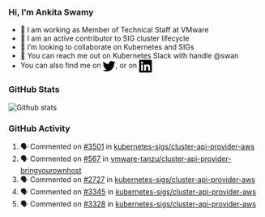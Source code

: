 ### Hi, I’m Ankita Swamy

- 💼 I am working as Member of Technical Staff at VMware
- 👀 I am an active contributor to SIG cluster lifecycle 
- 💞️ I’m looking to collaborate on Kubernetes and SIGs
- 💬 You can reach me out on Kubernetes Slack with handle @swan
- You can also find me on <a href="https://twitter.com/SwamyAnkita" target="blank"><img align="center" src="https://raw.githubusercontent.com/Ankitasw/Ankitasw/master/svg/twitter.svg" alt="Ankitasw" height="25" width="25" color="#1DA1f2" /></a>, or on <a href="https://www.linkedin.com/in/Ankitaswamy/" target="blank"><img align="center" src="https://raw.githubusercontent.com/Ankitasw/Ankitasw/master/svg/linkedin.svg" alt="Ankitasw" height="25" width="25" /></a>

### GitHub Stats
![Github stats](https://github-readme-stats.vercel.app/api?username=Ankitasw&count_private=true&show_icons=true&theme=tokyonight)

### GitHub Activity 
<!--START_SECTION:activity-->
1. 🗣 Commented on [#3501](https://github.com/kubernetes-sigs/cluster-api-provider-aws/issues/3501) in [kubernetes-sigs/cluster-api-provider-aws](https://github.com/kubernetes-sigs/cluster-api-provider-aws)
2. 🗣 Commented on [#567](https://github.com/vmware-tanzu/cluster-api-provider-bringyourownhost/issues/567) in [vmware-tanzu/cluster-api-provider-bringyourownhost](https://github.com/vmware-tanzu/cluster-api-provider-bringyourownhost)
3. 🗣 Commented on [#2727](https://github.com/kubernetes-sigs/cluster-api-provider-aws/issues/2727) in [kubernetes-sigs/cluster-api-provider-aws](https://github.com/kubernetes-sigs/cluster-api-provider-aws)
4. 🗣 Commented on [#3345](https://github.com/kubernetes-sigs/cluster-api-provider-aws/issues/3345) in [kubernetes-sigs/cluster-api-provider-aws](https://github.com/kubernetes-sigs/cluster-api-provider-aws)
5. 🗣 Commented on [#3328](https://github.com/kubernetes-sigs/cluster-api-provider-aws/issues/3328) in [kubernetes-sigs/cluster-api-provider-aws](https://github.com/kubernetes-sigs/cluster-api-provider-aws)
<!--END_SECTION:activity-->
